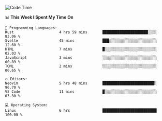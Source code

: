 <!-- [![Top Langs](https://github-readme-stats.vercel.app/api/top-langs/?username=gagahsyuja&theme=dracula&hide_border=true&border_radius=7)](https://github.com/anuraghazra/github-readme-stats) -->

<!--START_SECTION:waka-->
![Code Time](http://img.shields.io/badge/Code%20Time-403%20hrs%2032%20mins-blue)

📊 **This Week I Spent My Time On** 

```text
💬 Programming Languages: 
Rust                     4 hrs 59 mins       █████████████████████░░░░   83.06 % 
Svelte                   45 mins             ███░░░░░░░░░░░░░░░░░░░░░░   12.60 % 
HTML                     7 mins              █░░░░░░░░░░░░░░░░░░░░░░░░   02.03 % 
JavaScript               3 mins              ░░░░░░░░░░░░░░░░░░░░░░░░░   00.89 % 
TOML                     2 mins              ░░░░░░░░░░░░░░░░░░░░░░░░░   00.65 % 

🔥 Editors: 
Neovim                   5 hrs 48 mins       ████████████████████████░   96.70 % 
VS Code                  11 mins             █░░░░░░░░░░░░░░░░░░░░░░░░   03.30 % 

💻 Operating System: 
Linux                    6 hrs               █████████████████████████   100.00 % 
```


<!--END_SECTION:waka-->

